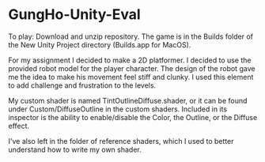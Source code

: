 # GungHo-Unity-Eval

To play: Download and unzip repository. The game is in the Builds folder of the New Unity Project directory (Builds.app for MacOS).

For my assignment I decided to make a 2D platformer. I decided to use the provided robot model for the player character. The design of the robot gave me the idea to make his movement feel stiff and clunky. I used this element to add challenge and frustration to the levels.

My custom shader is named TintOutlineDiffuse.shader, or it can be found under Custom/DiffuseOutline in the custom shaders. Included in its inspector is the ability to enable/disable the Color, the Outline, or the Diffuse effect. 

I've also left in the folder of reference shaders, which I used to better understand how to write my own shader.